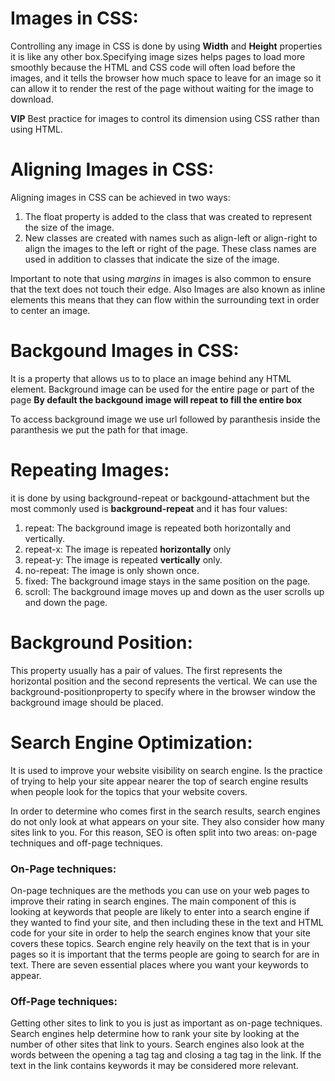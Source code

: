 # Images in CSS:
Controlling any image in CSS is done by using **Width** and **Height** properties it is like any other box.Specifying image sizes helps pages to load more smoothly because the HTML and CSS code will often load before the 
images, and it tells the browser how much space to leave for an image so it can allow it to render the rest of the page without waiting for the image to download.

**VIP** Best practice for images to control its dimension using CSS rather than using HTML.

# Aligning Images in CSS:
Aligning images in CSS can be achieved in two ways:
 1. The float property is added to the class that was created to represent the size of the image.
 2.  New classes are created with names such as align-left or align-right to align the images to the left or right of the page. These class names are used in addition to classes that indicate the size of the image. 

Important to note that using *margins* in images is also common to ensure that the text does not touch their edge.
Also Images are also known as inline elements this means that they can flow within the surrounding text in order to center an image.

# Backgound Images in CSS:
It is a property that allows us to to place an image behind any HTML element. Background image can be used for the entire page or part of the page **By default the backgound image will repeat to fill the entire box**

To access background image we use url followed by paranthesis inside the paranthesis we put the path for that image.

# Repeating Images:
it is done by using background-repeat or backgound-attachment but the most commonly used is **background-repeat** and it has four values:
 1. repeat: The background image is repeated both horizontally and vertically.
 2. repeat-x: The image is repeated **horizontally** only
 3. repeat-y: The image is repeated **vertically** only.
 4. no-repeat: The image is only shown once.
 5. fixed: The background image stays in the same position on the page.
 6. scroll: The background image moves up and down as the user scrolls up and down the page.

# Background Position: 
This property usually has a pair of values. The first represents the horizontal position and the second represents the vertical. We can use the background-positionproperty to specify where in the browser window the background 
image should be placed.

# Search Engine Optimization:
It is used to improve your website visibility on search engine. Is the practice of trying to help your site appear nearer the top of search engine results when people look for the topics that your website covers.

In order to determine who comes first in the search results, search engines do not only look at what appears on your site. They also consider how many sites link to you. For this reason, SEO is often split into two areas: on-page techniques and off-page techniques.

### On-Page techniques:
On-page techniques are the methods you can use on your web pages to improve their rating in search engines. The main component of this is looking at keywords that people are likely to enter into a search engine if they wanted to find your site, and then including these in the text and HTML code for your site in order to help the search engines know that your site covers these topics. Search engine rely heavily on the text that is in your pages so it is important that the terms people are going to search for are in text. There are seven essential places where you want your keywords to appear.

### Off-Page techniques: 
Getting other sites to link to you is just as important as on-page techniques. Search engines help determine how to rank your site by looking at the number of other sites that link to yours. Search engines also look at the words between the opening a tag tag and closing a tag tag in the link. If the text in the link contains keywords it may be considered more relevant. 

